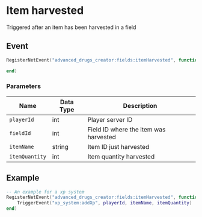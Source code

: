 # Item harvested

Triggered after an item has been harvested in a field

## Event
``` lua
RegisterNetEvent("advanced_drugs_creator:fields:itemHarvested", function(playerId, fieldId, itemName, itemQuantity)

end)
```

### Parameters

| Name              | Data Type | Description                 |
| -                 | -         | -                             |
| `playerId`         | int    | Player server ID |
| `fieldId`         | int    | Field ID where the item was harvested |
| `itemName`         | string    | Item ID just harvested |
| `itemQuantity`         | int    | Item quantity harvested |

## Example
``` lua
-- An example for a xp system
RegisterNetEvent("advanced_drugs_creator:fields:itemHarvested", function(playerId, fieldId, itemName, itemQuantity)
    TriggerEvent("xp_system:addXp", playerId, itemName, itemQuantity)
end)
```
